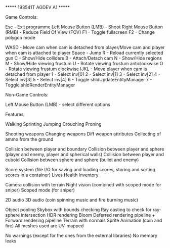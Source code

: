 ***** 193541T AGDEV A1 *****

Game Controls:

Esc - Exit programme
Left Mouse Button (LMB) - Shoot
Right Mouse Button (RMB) - Reduce Field Of View (FOV)
F1 - Toggle fullscreen
F2 - Change polygon mode

WASD - Move cam when cam is detached from player/Move cam and player when cam is attached to player
Space - Jump
R - Reload currently selected gun
C - Show/Hide colliders
B - Attach/Detach cam
N - Show/Hide regions
M - Show/Hide viewing frustum
U - Rotate viewing frustum anticlockwise
O - Rotate viewing frustum clockwise
IJKL - Move player when cam is detached from player
1 - Select inv[0]
2 - Select inv[1]
3 - Select inv[2]
4 - Select inv[3]
5 - Select inv[4]
6 - Toggle shldUpdateEntityManager
7 - Toggle shldRenderEntityManager

Non-Game Controls:

Left Mouse Button (LMB) - select different options

Features:

Walking
Sprinting
Jumping
Crouching
Proning

Shooting weapons
Changing weapons
Diff weapon attributes
Collecting of ammo from the ground

Collision between player and boundary
Collision between player and sphere (player and enemy, player and spherical walls)
Collision between player and cuboid
Collision between sphere and sphere (bullet and enemy)

Score system (file I/O for saving and loading scores, storing and sorting scores in a container)
Lives
Health
Inventory

Camera collision with terrain
Night vision (combined with scoped mode for sniper)
Scoped mode (for sniper)

2D audio
3D audio (coin spinning music and fire burning music)

Object pooling
Skybox with bounds checking
Ray casting to check for ray-sphere intersection
HDR rendering
Bloom
Deferred rendering pipeline + Forward rendering pipeline
Terrain with normals
Sprite Animation (coin and fire)
All meshes used are UV-mapped

No warnings (except for the ones from the external libraries)
No memory leaks